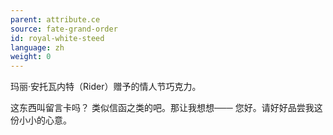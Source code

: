 ```yaml
---
parent: attribute.ce
source: fate-grand-order
id: royal-white-steed
language: zh
weight: 0
---
```


玛丽·安托瓦内特（Rider）赠予的情人节巧克力。

这东西叫留言卡吗？
类似信函之类的吧。那让我想想───
您好。请好好品尝我这份小小的心意。
